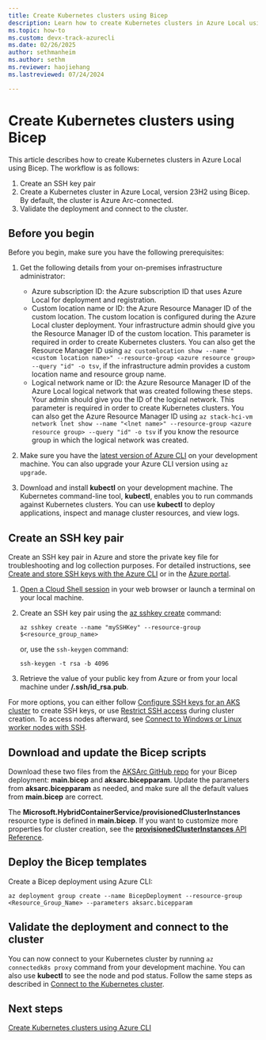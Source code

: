 ```yaml
---
title: Create Kubernetes clusters using Bicep
description: Learn how to create Kubernetes clusters in Azure Local using Bicep.
ms.topic: how-to
ms.custom: devx-track-azurecli
ms.date: 02/26/2025
author: sethmanheim
ms.author: sethm 
ms.reviewer: haojiehang
ms.lastreviewed: 07/24/2024

---
```


# Create Kubernetes clusters using Bicep

This article describes how to create Kubernetes clusters in Azure Local using Bicep. The workflow is as follows:

1. Create an SSH key pair
1. Create a Kubernetes cluster in Azure Local, version 23H2 using Bicep. By default, the cluster is Azure Arc-connected.
1. Validate the deployment and connect to the cluster.

## Before you begin

Before you begin, make sure you have the following prerequisites:

1. Get the following details from your on-premises infrastructure administrator:

   - Azure subscription ID: the Azure subscription ID that uses Azure Local for deployment and registration.
   - Custom location name or ID: the Azure Resource Manager ID of the custom location. The custom location is configured during the Azure Local cluster deployment. Your infrastructure admin should give you the Resource Manager ID of the custom location. This parameter is required in order to create Kubernetes clusters. You can also get the Resource Manager ID using `az customlocation show --name "<custom location name>" --resource-group <azure resource group> --query "id" -o tsv`, if the infrastructure admin provides a custom location name and resource group name.
   - Logical network name or ID: the Azure Resource Manager ID of the Azure Local logical network that was created following these steps. Your admin should give you the ID of the logical network. This parameter is required in order to create Kubernetes clusters. You can also get the Azure Resource Manager ID using `az stack-hci-vm network lnet show --name "<lnet name>" --resource-group <azure resource group> --query "id" -o tsv` if you know the resource group in which the logical network was created.

1. Make sure you have the [latest version of Azure CLI](/cli/azure/install-azure-cli) on your development machine. You can also upgrade your Azure CLI version using `az upgrade`.
1. Download and install **kubectl** on your development machine. The Kubernetes command-line tool, **kubectl**, enables you to run commands against Kubernetes clusters. You can use **kubectl** to deploy applications, inspect and manage cluster resources, and view logs.

## Create an SSH key pair

Create an SSH key pair in Azure and store the private key file for troubleshooting and log collection purposes. For detailed instructions, see [Create and store SSH keys with the Azure CLI](/azure/virtual-machines/ssh-keys-azure-cli) or in the [Azure portal](/azure/virtual-machines/ssh-keys-portal).

1. [Open a Cloud Shell session](https://shell.azure.com/) in your web browser or launch a terminal on your local machine.
1. Create an SSH key pair using the [az sshkey create](/cli/azure/sshkey#az-sshkey-create) command:  

   ```azurecli
   az sshkey create --name "mySSHKey" --resource-group $<resource_group_name>
   ```

   or, use the `ssh-keygen` command:

   ```azurecli
   ssh-keygen -t rsa -b 4096 
   ```

1. Retrieve the value of your public key from Azure or from your local machine under **/.ssh/id_rsa.pub**.

For more options, you can either follow [Configure SSH keys for an AKS cluster](/azure/aks/aksarc/configure-ssh-keys) to create SSH keys, or use [Restrict SSH access](/azure/aks/aksarc/restrict-ssh-access) during cluster creation. To access nodes afterward, see [Connect to Windows or Linux worker nodes with SSH](/azure/aks/aksarc/ssh-connect-to-windows-and-linux-worker-nodes).


## Download and update the Bicep scripts

Download these two files from the [AKSArc GitHub repo](https://github.com/Azure/aksArc/tree/main/deploymentTemplates) for your Bicep deployment: **main.bicep** and **aksarc.bicepparam**. Update the parameters from **aksarc.bicepparam** as needed, and make sure all the default values from **main.bicep** are correct.

The **Microsoft.HybridContainerService/provisionedClusterInstances** resource type is defined in **main.bicep**. If you want to customize more properties for cluster creation, see the [**provisionedClusterInstances** API Reference](/azure/templates/microsoft.hybridcontainerservice/provisionedclusterinstances?pivots=deployment-language-bicep).

## Deploy the Bicep templates

Create a Bicep deployment using Azure CLI:

   ```azurecli
   az deployment group create --name BicepDeployment --resource-group <Resource_Group_Name> --parameters aksarc.bicepparam
   ```

## Validate the deployment and connect to the cluster

You can now connect to your Kubernetes cluster by running `az connectedk8s proxy` command from your development machine. You can also use **kubectl** to see the node and pod status. Follow the same steps as described in [Connect to the Kubernetes cluster](aks-create-clusters-cli.md#connect-to-the-kubernetes-cluster).

## Next steps

[Create Kubernetes clusters using Azure CLI](aks-create-clusters-cli.md)
